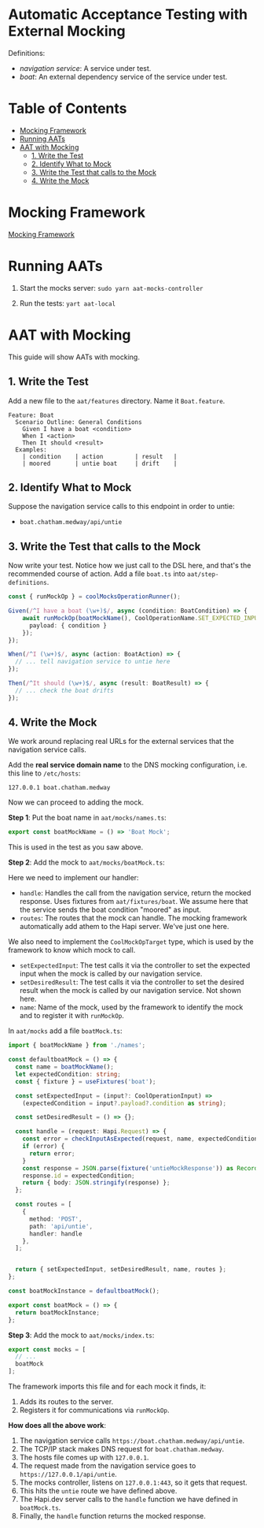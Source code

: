 Automatic Acceptance Testing with External Mocking
==================================================

Definitions:

- _navigation service_: A service under test.
- _boat_: An external dependency service of the service under test.

# Table of Contents

<!-- toc -->

- [Mocking Framework](#mocking-framework)
- [Running AATs](#running-aats)
- [AAT with Mocking](#aat-with-mocking)
  * [1. Write the Test](#1-write-the-test)
  * [2. Identify What to Mock](#2-identify-what-to-mock)
  * [3. Write the Test that calls to the Mock](#3-write-the-test-that-calls-to-the-mock)
  * [4. Write the Mock](#4-write-the-mock)

<!-- tocstop -->

# Mocking Framework

[Mocking Framework](aat-mocking.md)

# Running AATs

1. Start the mocks server: `sudo yarn aat-mocks-controller`

2. Run the tests: `yart aat-local`

# AAT with Mocking

This guide will show AATs with mocking.

## 1. Write the Test

Add a new file to the `aat/features` directory.  Name it `Boat.feature`.

  ```gherkin
  Feature: Boat
    Scenario Outline: General Conditions
      Given I have a boat <condition>
      When I <action>
      Then It should <result>
    Examples:
      | condition    | action         | result   |
      | moored       | untie boat     | drift    |
  ```

## 2. Identify What to Mock

Suppose the navigation service calls to this endpoint in order to untie:

- `boat.chatham.medway/api/untie`

## 3. Write the Test that calls to the Mock

Now write your test.  Notice how we just call to the DSL here, and that's the recommended course of action.  Add a file `boat.ts` into `aat/step-definitions`.

```typescript
const { runMockOp } = coolMocksOperationRunner();

Given(/^I have a boat (\w+)$/, async (condition: BoatCondition) => {
    await runMockOp(boatMockName(), CoolOperationName.SET_EXPECTED_INPUT, {
      payload: { condition }
    });
});

When(/^I (\w+)$/, async (action: BoatAction) => {
  // ... tell navigation service to untie here
});

Then(/^It should (\w+)$/, async (result: BoatResult) => {
  // ... check the boat drifts
});
```

## 4. Write the Mock

We work around replacing real URLs for the external services that the navigation service calls.

Add the **real service domain name** to the DNS mocking configuration, i.e. this line to `/etc/hosts`:

    127.0.0.1 boat.chatham.medway

Now we can proceed to adding the mock.

**Step 1**: Put the boat name in `aat/mocks/names.ts`:

```typescript
export const boatMockName = () => 'Boat Mock';
```

This is used in the test as you saw above.

**Step 2**: Add the mock to `aat/mocks/boatMock.ts`:

Here we need to implement our handler:

- `handle`: Handles the call from the navigation service, return the mocked response.  Uses fixtures from `aat/fixtures/boat`.  We assume here that the service sends the boat condition "moored" as input.
- `routes`: The routes that the mock can handle.  The mocking framework automatically add athem to the Hapi server.  We've just one here.

We also need to implement the `CoolMockOpTarget` type, which is used by the framework to know which mock to call.

- `setExpectedInput`: The test calls it via the controller to set the expected input when the mock is called by our navigation service.
- `setDesiredResult`: The test calls it via the controller to set the desired result when the mock is called by our navigation service.  Not shown here.
- `name`: Name of the mock, used by the framework to identify the mock and to register it with `runMockOp`.

In `aat/mocks` add a file `boatMock.ts`:

```typescript
import { boatMockName } from './names';

const defaultboatMock = () => {
  const name = boatMockName();
  let expectedCondition: string;
  const { fixture } = useFixtures('boat');

  const setExpectedInput = (input?: CoolOperationInput) =>
    (expectedCondition = input?.payload?.condition as string);

  const setDesiredResult = () => {};

  const handle = (request: Hapi.Request) => {
    const error = checkInputAsExpected(request, name, expectedCondition);
    if (error) {
      return error;
    }
    const response = JSON.parse(fixture('untieMockResponse')) as Record<string, any>;
    response.id = expectedCondition;
    return { body: JSON.stringify(response) };
  };

  const routes = [
    {
      method: 'POST',
      path: 'api/untie',
      handler: handle
    },
  ];


  return { setExpectedInput, setDesiredResult, name, routes };
};

const boatMockInstance = defaultboatMock();

export const boatMock = () => {
  return boatMockInstance;
};
```

**Step 3**: Add the mock to `aat/mocks/index.ts`:

```typescript
export const mocks = [
  // ...
  boatMock
];
```

The framework imports this file and for each mock it finds, it:

1. Adds its routes to the server.
2. Registers it for communications via `runMockOp`.

**How does all the above work**:

1. The navigation service calls `https://boat.chatham.medway/api/untie`.
2. The TCP/IP stack makes DNS request for `boat.chatham.medway`.
3. The hosts file comes up with `127.0.0.1`.
4. The request made from the navigation service goes to `https://127.0.0.1/api/untie`.
5. The mocks controller, listens on `127.0.0.1:443`, so it gets that request.
6. This hits the `untie` route we have defined above.
7. The Hapi.dev server calls to the `handle` function we have defined in `boatMock.ts`.
8. Finally, the `handle` function returns the mocked response.

